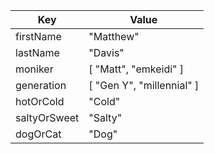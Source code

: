 |Key|Value|
|---|---|
|firstName|"Matthew"|
|lastName|"Davis"|
|moniker|[ "Matt", "emkeidi" ]|
|generation|[ "Gen Y", "millennial" ]|
|hotOrCold|"Cold"|
|saltyOrSweet|"Salty"|
|dogOrCat|"Dog"|



<!---
emkeidi/emkeidi is a ✨ special ✨ repository because its `README.md` (this file) appears on your GitHub profile.
You can click the Preview link to take a look at your changes.
--->
